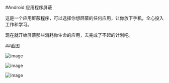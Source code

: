 #Android 应用程序屏蔽

这是一个应用屏蔽程序，可以选择你想屏蔽的任何应用，让你放下手机，全心投入工作和学习。  

现在就开始屏蔽那些消耗你生命的应用，去完成了不起的计划吧。  

##截图


 ![image](https://github.com/cundong/AppBlock/blob/master/screenshot/001.png?raw=true)
 
 ![image](https://github.com/cundong/AppBlock/blob/master/screenshot/002.png?raw=true)
 
 ![image](https://github.com/cundong/AppBlock/blob/master/screenshot/003.png?raw=true)
